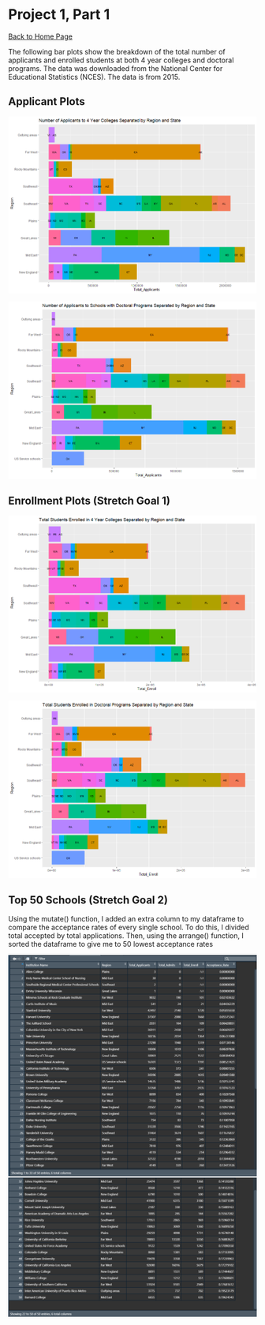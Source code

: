 # Project 1, Part 1

[Back to Home Page](https://jeremy-swack.github.io/wicked-problems/)

The following bar plots show the breakdown of the total number of applicants and enrolled students at both 4 year colleges and doctoral programs. The data was downloaded from the National Center for Educational Statistics (NCES). The data is from 2015.

## Applicant Plots

![](4year_applicants.png)

![](doc_applicants.png)

## Enrollment Plots (Stretch Goal 1)

![](4year_enroll.png)

![](doc_enroll.png)

## Top 50 Schools (Stretch Goal 2)

Using the mutate() function, I added an extra column to my dataframe to compare the acceptance rates of every single school. To do this, I divided total accepted by total applications. Then, using the arrange() function, I sorted the dataframe to give me to 50 lowest acceptance rates

![](top50_1.png)
![](top50_2.png)
